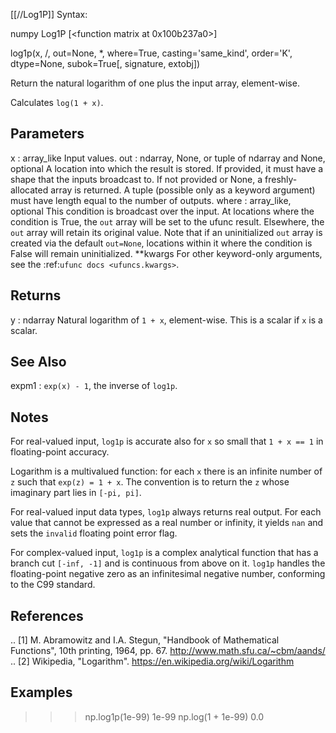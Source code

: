 [[//Log1P]]
Syntax:

  numpy Log1P [<function matrix at 0x100b237a0>]

log1p(x, /, out=None, *, where=True, casting='same_kind', order='K', dtype=None, subok=True[, signature, extobj])

Return the natural logarithm of one plus the input array, element-wise.

Calculates ``log(1 + x)``.

Parameters
----------
x : array_like
    Input values.
out : ndarray, None, or tuple of ndarray and None, optional
    A location into which the result is stored. If provided, it must have
    a shape that the inputs broadcast to. If not provided or None,
    a freshly-allocated array is returned. A tuple (possible only as a
    keyword argument) must have length equal to the number of outputs.
where : array_like, optional
    This condition is broadcast over the input. At locations where the
    condition is True, the `out` array will be set to the ufunc result.
    Elsewhere, the `out` array will retain its original value.
    Note that if an uninitialized `out` array is created via the default
    ``out=None``, locations within it where the condition is False will
    remain uninitialized.
**kwargs
    For other keyword-only arguments, see the
    :ref:`ufunc docs <ufuncs.kwargs>`.

Returns
-------
y : ndarray
    Natural logarithm of `1 + x`, element-wise.
    This is a scalar if `x` is a scalar.

See Also
--------
expm1 : ``exp(x) - 1``, the inverse of `log1p`.

Notes
-----
For real-valued input, `log1p` is accurate also for `x` so small
that `1 + x == 1` in floating-point accuracy.

Logarithm is a multivalued function: for each `x` there is an infinite
number of `z` such that `exp(z) = 1 + x`. The convention is to return
the `z` whose imaginary part lies in `[-pi, pi]`.

For real-valued input data types, `log1p` always returns real output.
For each value that cannot be expressed as a real number or infinity,
it yields ``nan`` and sets the `invalid` floating point error flag.

For complex-valued input, `log1p` is a complex analytical function that
has a branch cut `[-inf, -1]` and is continuous from above on it.
`log1p` handles the floating-point negative zero as an infinitesimal
negative number, conforming to the C99 standard.

References
----------
.. [1] M. Abramowitz and I.A. Stegun, "Handbook of Mathematical Functions",
       10th printing, 1964, pp. 67. http://www.math.sfu.ca/~cbm/aands/
.. [2] Wikipedia, "Logarithm". https://en.wikipedia.org/wiki/Logarithm

Examples
--------
>>> np.log1p(1e-99)
1e-99
>>> np.log(1 + 1e-99)
0.0
